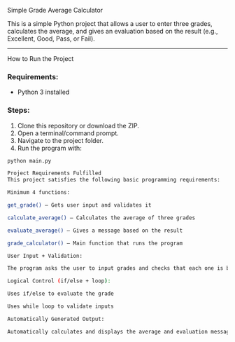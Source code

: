 Simple Grade Average Calculator

This is a simple Python project that allows a user to enter three grades, calculates the average, and gives an evaluation based on the result (e.g., Excellent, Good, Pass, or Fail).

---

How to Run the Project

### Requirements:
- Python 3 installed

### Steps:
1. Clone this repository or download the ZIP.
2. Open a terminal/command prompt.
3. Navigate to the project folder.
4. Run the program with:

```bash
python main.py

Project Requirements Fulfilled
This project satisfies the following basic programming requirements:

Minimum 4 functions:

get_grade() – Gets user input and validates it

calculate_average() – Calculates the average of three grades

evaluate_average() – Gives a message based on the result

grade_calculator() – Main function that runs the program

User Input + Validation:

The program asks the user to input grades and checks that each one is between 0 and 10.

Logical Control (if/else + loop):

Uses if/else to evaluate the grade

Uses while loop to validate inputs

Automatically Generated Output:

Automatically calculates and displays the average and evaluation message
